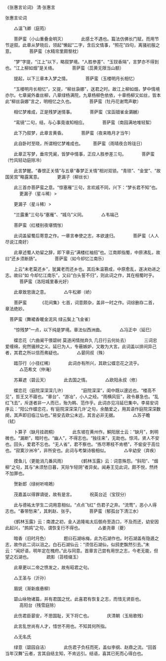 《张惠言论词》 清·张惠言 

张惠言论词

　　△温飞卿（庭筠）

　　菩萨蛮（小山重叠金明灭）
　
　　此感士不遇也。篇法仿佛长门赋，而用节节逆叙。此章从梦晓后，领起“懒起”二字，含后文情事，“照花”四句，离骚初服之意。
　
　　菩萨蛮（水精帘里颇黎枕）

　　“梦”字提，“江上”以下，略叙梦境。“人胜参差”、“玉钗香隔”，言梦亦不得到也。“江上柳如烟”是关络。
　
　　菩萨蛮（蕊黄无限当山额）

　　提起，以下三章本入梦之情。
　
　　菩萨蛮（玉楼明月长相忆）

　　“玉楼明月长相忆”，又提，“柳丝袅娜”，送君之时。故江上柳如烟，梦中情境亦尔。七章阑外垂丝柳，八章绿杨满院，九章杨柳色依依，十章杨柳又如丝，皆本此“柳丝袅娜”言之，明相忆之久也。
　
　　菩萨蛮（牡丹花谢莺声歇）

　　相忆梦难成，正是残梦迷情事。
　
　　菩萨蛮（宝函钿雀金鸂鶒）

　　“鸾镜”二句，结，与心事竟谁知相应。
　
　　菩萨蛮（南园满地堆轻絮）

　　此下乃叙梦，此章言黄昏。
　
　　菩萨蛮（夜来皓月才当午）

　　此自卧时至晓，所谓相忆梦难成也。
　　菩萨蛮（雨晴夜合玲珑日）

　　此章正写梦，垂帘凭阑，皆梦中情事，正应人胜参差三句。
　
　　菩萨蛮（竹风轻动庭除冷）

　　此言梦醒。“春恨正关情”与五章“春梦正关情”相对双锁。“青琐”、“金堂”、“故国吴宫”略露寓意。
　
　　更漏子（柳丝长）

　　此三首亦菩萨蛮之意。“惊塞雁”三句，言欢戚不同，兴下：“梦长君不知”也。
　
　　更漏子（星斗稀）>

　　更漏子（星斗稀）>

　　“兰露重”三句与“塞雁”、“城乌”义同。
　
　　△韦端己

　　菩萨蛮（红楼别夜堪惆怅）

　　此词盖留蜀后寄意之作。一章言奉使之志，本欲速归。
　
　　菩萨蛮（人人尽说江南好）

　　此章述蜀人劝留之辞，即下章云“满楼红袖招”也。江南即指蜀，中原沸乱，故曰“还乡须断肠”。
　
　　菩萨蛮（如今却忆江南乐）

　　上云“未老莫还乡”，犹冀老而还乡也。其后朱温篡成，中原愈乱，遂决劝进之志。故曰“如     今却忆江南乐”，又曰“白头誓不归”，则此词之作，其在相蜀时乎。
　
　　菩萨蛮（洛阳城里春光好）

　　此章致思唐之意。
　
　　△牛松卿（峤）

　　菩萨蛮
　
　　《花间集》七首，词意颇杂，盖非一时之作。词综删存二首，章法绝妙。

　菩萨蛮（舞裙香暖金泥风 绿云鬓上飞金雀）

　　“惊残梦”一点，以下纯是梦境。章法似西洲曲。
　
　　△冯正中（延巳）

　　蝶恋花（六曲阑干偎碧树 莫道闲情抛弃久 几日行云何处去）
　
　　三词忠爱缠绵，宛然骚辨之义。延巳为人，专蔽嫉妒，又敢为大言。此词盖以排间异己者，其君之所以信而弗疑也。
　
　　△晏同叔（殊）

　　踏莎行（小径红稀）
　
　　此词亦有所兴，其欧公蝶恋花之流乎。
　
　　△范希文（仲淹）

　　苏幕遮（碧云天）
　
　　此去国之情。
　
　　△欧阳永叔（修）

　　蝶恋花（庭院深深深几许）
　
　　“庭院深深”，闺中既以邃远也。“楼高不见”，哲王又不寤也。“章台”、“游冶”，小人之经。“雨横风狂”，政令暴急也。“乱红飞去”，斥逐者非一人而已，殆为韩、范作乎。此词亦见冯延巳集中。李易安词序云：“阳公作蝶恋花，有‘庭院深深深几许’之句，余酷爱之，用其语作庭院深深数阕，其声即旧临江仙也。”易安去欧公未远，其言必非无据。
　
　　△苏子瞻（轼）

　　卜算子（缺月挂疏桐）
　
　　此东坡在黄州作。鮦阳居士云：“缺月”，刺明微也。“漏断”，暗时也。“幽人”，不得志也。“独往来”，无助也。惊鸿，贤人不安也。回头，爱君不忘也。“无人省”，君不察也。“拣尽寒枝不肯栖”，不偷安于高位也。“寂寞沙洲冷”，非所安也。此词与考槃诗极相似。
　
　　△辛幼安（弃疾）

　　摸鱼儿（更能消几番风雨）
　
　　《鹤林玉露》云：词意殊怨。“斜阳”、“烟柳”之句，其与“未须愁日暮，天际乍轻阴”者异矣。闻寿王见此词，颇不悦，然终不加罪也。

　　贺新郎（绿树听啼鴂）

　　茂嘉盖以得罪谪徙，故有是言。
　
　　祝英台近（宝钗分）

　　此与德祐太学生二词用意相似。“点点飞红” 伤君子之弃。“流莺”，恶小人得志也。“春带愁来”，其刺赵、张乎。
　
　　菩萨蛮（郁孤台下清江水）

　　《鹤林玉露》云：南渡之初，金人追隆祐太后御舟至造口，不及而还，幼安因此起兴，“鹧鸪”之句，谓恢复行不得也。
　
　　△姜尧章（夔）

　　暗香（旧时月色）
　
　　题曰石湖咏梅，此为石湖作也。时石湖盖有隐遁之志，故作此二词以沮之。白石石湖仙云：“须信石湖仙，似鸱吏飘然引去。”末云：“闻好语，明年定在槐府。”此与同意。首章言己尝有用世之志，今老无能，但望之石湖也。
　
　　疏影（苔枝缀玉）

　　此章更以二帝之愤发之，故有昭君之句。

　　△王圣与（沂孙）

　　眉妩（渐新痕悬柳）

　　碧山咏物诸篇，并有君国之忧。此喜君有恢复之志，而惜无贤臣也。
　
　　高阳台（残雪庭除）

　　此伤君臣晏安，不思国耻，天下将亡也。
　
　　庆清朝（玉局歌残）

　　此言乱世尚有人才，惜世不用也。不知其何所指。

　　△无名氏

　　绿意（碧园自洁）
　
　　此伤君子负枉而死，盖似李纲、赵鼎之流。“回首当年汉舞”云者，言其自结主知，不肯远引。结语，喜其已死而心得白也。
　
